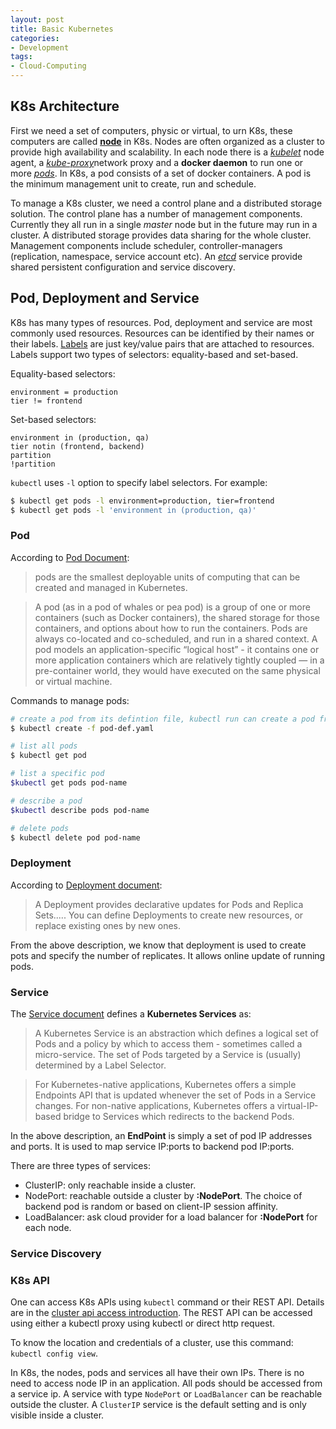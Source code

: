 ```yaml
---
layout: post
title: Basic Kubernetes
categories:
- Development
tags:
- Cloud-Computing
---
```


## K8s Architecture
First we need a set of computers, physic or virtual, to urn K8s, these computers are called [**node**][node] in K8s. Nodes are often organized as a cluster to provide high availability and scalability. In each node there is a [*kubelet*][kubelet] node agent, a [*kube-proxy*][kube-proxy]network proxy and a **docker daemon** to run one or more [*pods*][pod]. In K8s, a pod consists of a set of docker containers. A pod is the minimum management unit to create, run and schedule.

To manage a K8s cluster, we need a control plane and a distributed storage solution. The control plane has a number of management components. Currently they all run in a single *master* node but in the future may run in a cluster. A distributed storage provides data sharing for the whole cluster. Management components include scheduler, controller-managers (replication, namespace, service account etc). An [*etcd*][etcd] service provide shared persistent configuration and service discovery.

## Pod, Deployment and Service

K8s has many types of resources. Pod, deployment and service are most commonly used resources. Resources can be identified by their names or their labels. [Labels][label] are just key/value pairs that are attached to resources. Labels support two types of selectors: equality-based and set-based.

Equality-based selectors:

```code
environment = production
tier != frontend
```
Set-based selectors:

```code
environment in (production, qa)
tier notin (frontend, backend)
partition
!partition
```

`kubectl` uses `-l` option to specify label selectors. For example:

```sh
$ kubectl get pods -l environment=production, tier=frontend
$ kubectl get pods -l 'environment in (production, qa)'
```

### Pod
According to [Pod Document][pod]:

>pods are the smallest deployable units of computing that can be created and managed in Kubernetes.

>A pod (as in a pod of whales or pea pod) is a group of one or more containers (such as Docker containers), the shared storage for those containers, and options about how to run the containers. Pods are always co-located and co-scheduled, and run in a shared context. A pod models an application-specific “logical host” - it contains one or more application containers which are relatively tightly coupled — in a pre-container world, they would have executed on the same physical or virtual machine.

Commands to manage pods:

```sh
# create a pod from its defintion file, kubectl run can create a pod from a docker image.
$ kubectl create -f pod-def.yaml

# list all pods
$ kubectl get pod

# list a specific pod
$kubectl get pods pod-name

# describe a pod
$kubectl describe pods pod-name

# delete pods
$ kubectl delete pod pod-name

```

 ### Deployment

 According to [Deployment document][Deployment]:
 >A Deployment provides declarative updates for Pods and Replica Sets..... You can define Deployments to create new resources, or replace existing ones by new ones.

From the above description, we know that deployment is used to create pots and specify the number of replicates. It allows online update of running pods.

### Service
The [Service document][service] defines a **Kubernetes Services** as:

> A Kubernetes Service is an abstraction which defines a logical set of Pods and a policy by which to access them - sometimes called a micro-service. The set of Pods targeted by a Service is (usually) determined by a Label Selector.

> For Kubernetes-native applications, Kubernetes offers a simple Endpoints API that is updated whenever the set of Pods in a Service changes. For non-native applications, Kubernetes offers a virtual-IP-based bridge to Services which redirects to the backend Pods.

In the above description, an **EndPoint** is simply a set of pod IP addresses and ports. It is used to map service IP:ports to backend pod IP:ports.

There are three types of services:

* ClusterIP: only reachable inside a cluster.
* NodePort: reachable outside a cluster by **<NodeIP>:NodePort**. The choice of backend pod is random or based on client-IP session affinity.
* LoadBalancer: ask cloud provider for a load balancer for **<NodeIP>:NodePort** for each node.

### Service Discovery


### K8s API
One can access K8s APIs using `kubectl` command or their REST API.  Details are in the [cluster api access introduction][cluster-api]. The REST API can be accessed using either a kubectl proxy using kubectl or direct http request.

To know the location and credentials of a cluster, use this command: `kubectl config view`.

In K8s, the nodes, pods and services all have their own IPs. There is no need to access node IP in an application. All pods should be accessed from a service ip. A service with type `NodePort` or `LoadBalancer` can be reachable outside the cluster. A `ClusterIP` service is the default setting and is only visible inside a cluster.



[node]: https://github.com/kubernetes/kubernetes/blob/master/docs/design/architecture.md
[kubelet]: http://kubernetes.io/docs/admin/kubelet/
[kube-proxy]: http://kubernetes.io/docs/admin/kube-proxy/
[pod]: http://kubernetes.io/docs/user-guide/pods/
[cluster-api]: http://kubernetes.io/docs/user-guide/accessing-the-cluster/
[etcd]: https://coreos.com/etcd/docs/latest/
[deployment]: http://kubernetes.io/docs/user-guide/deployments/
[label]: http://kubernetes.io/docs/user-guide/labels/
[service]: http://kubernetes.io/docs/user-guide/services/
